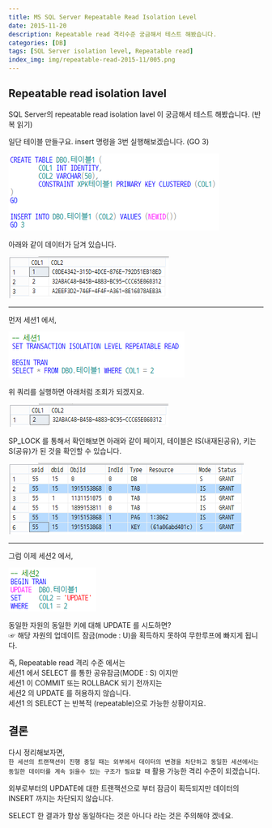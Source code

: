 ```yaml
---
title: MS SQL Server Repeatable Read Isolation Level
date: 2015-11-20
description: Repeatable read 격리수준 궁금해서 테스트 해봤습니다.
categories: [DB]
tags: [SQL Server isolation level, Repeatable read]
index_img: img/repeatable-read-2015-11/005.png
---
```


## Repeatable read isolation lavel

SQL Server의 repeatable read isolation lavel 이 궁금해서 테스트 해봤습니다. (반복 읽기)

일단 테이블 만들구요. insert 명령을 3번 실행해보겠습니다. (GO 3)

![](../img/repeatable-read-2015-11/001.png)

아래와 같이 데이터가 담겨 있습니다.

![](../img/repeatable-read-2015-11/002.png)

---

먼저 세션1 에서,

![](../img/repeatable-read-2015-11/003.png)

위 쿼리를 실행하면 아래처럼 조회가 되겠지요.

![](../img/repeatable-read-2015-11/004.png)

SP_LOCK 를 통해서 확인해보면 아래와 같이 페이지, 테이블은 IS(내재된공유), 키는 S(공유)가 된 것을 확인할 수 있습니다.

![](../img/repeatable-read-2015-11/005.png)

---

그럼 이제 세션2 에서,

![](../img/repeatable-read-2015-11/006.png)

동일한 자원의 동일한 키에 대해 UPDATE 를 시도하면?  
☞ 해당 자원의 업데이트 잠금(mode : U)을 획득하지 못하여 무한루프에 빠지게 됩니다.

즉, Repeatable read 격리 수준 에서는  
세션1 에서 SELECT 를 통한 공유잠금(MODE : S) 이지만  
세션1 이 COMMIT 또는 ROLLBACK 되기 전까지는  
세션2 의 UPDATE 를 허용하지 않습니다.  
세션1 의 SELECT 는 반복적 (repeatable)으로 가능한 상황이지요.

## 결론

다시 정리해보자면,  
`한 세션의 트랜잭션이 진행 중일 때는 외부에서 데이터의 변경을 차단하고 동일한 세션에서는 동일한 데이터를 계속 읽을수 있는 구조가 필요할 때` 활용 가능한 격리 수준이 되겠습니다.

외부로부터의 UPDATE에 대한 트랜잭션으로 부터 잠금이 획득되지만 데이터의 INSERT 까지는 차단되지 않습니다.

SELECT 한 결과가 항상 동일하다는 것은 아니다 라는 것은 주의해야 겠네요.